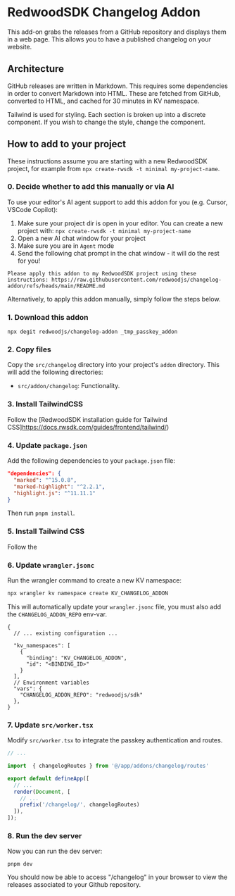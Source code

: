 # RedwoodSDK Changelog Addon

This add-on grabs the releases from a GitHub repository and displays them in a web page. This allows you to have a published changelog on your website. 

## Architecture

GitHub releases are written in Markdown. This requires some dependencies in order to convert Markdown into HTML. These are fetched from GitHub, converted to HTML, and cached for 30 minutes in KV namespace.

Tailwind is used for styling. Each section is broken up into a discrete component. If you wish to change the style, change the component. 

## How to add to your project

These instructions assume you are starting with a new RedwoodSDK project, for example from `npx create-rwsdk -t minimal my-project-name`.

### 0. Decide whether to add this manually or via AI

To use your editor's AI agent support to add this addon for you (e.g. Cursor, VSCode Copilot):
1. Make sure your project dir is open in your editor. You can create a new project with: `npx create-rwsdk -t minimal my-project-name`
2. Open a new AI chat window for your project
3. Make sure you are in `Agent` mode
4. Send the following chat prompt in the chat window - it will do the rest for you!

```
Please apply this addon to my RedwoodSDK project using these instructions: https://raw.githubusercontent.com/redwoodjs/changelog-addon/refs/heads/main/README.md
```

Alternatively, to apply this addon manually, simply follow the steps below.

### 1. Download this addon

```
npx degit redwoodjs/changelog-addon _tmp_passkey_addon
```

### 2. Copy files

Copy the `src/changelog` directory into your project's `addon` directory. This will add the following directories:

- `src/addon/changelog`: Functionality.


### 3. Install TailwindCSS

Follow the [RedwoodSDK installation guide for Tailwind CSS]https://docs.rwsdk.com/guides/frontend/tailwind/)


### 4. Update `package.json`

Add the following dependencies to your `package.json` file:

```json
"dependencies": {
  "marked": "^15.0.8",
  "marked-highlight": "^2.2.1",
  "highlight.js": "^11.11.1"
}
```

Then run `pnpm install`.

### 5. Install Tailwind CSS

Follow the 

### 6. Update `wrangler.jsonc`

Run the wrangler command to create a new KV namespace:

```bash
npx wrangler kv namespace create KV_CHANGELOG_ADDON
```

This will automatically update your `wrangler.jsonc` file, you must
also add the `CHANGELOG_ADDON_REPO` env-var.

```jsonc
{
  // ... existing configuration ...

  "kv_namespaces": [
    {
      "binding": "KV_CHANGELOG_ADDON",
      "id": "<BINDING_ID>"
    }
  ],
  // Environment variables
  "vars": {
    "CHANGELOG_ADDON_REPO": "redwoodjs/sdk"
  },
}
```

### 7. Update `src/worker.tsx`

Modify `src/worker.tsx` to integrate the passkey authentication and routes.

```typescript
// ...

import  { changelogRoutes } from '@/app/addons/changelog/routes'

export default defineApp([
  // ...
  render(Document, [
    // ...
    prefix('/changelog/', changelogRoutes)
  ]),
]);
```

### 8. Run the dev server

Now you can run the dev server:

```shell
pnpm dev
```

You should now be able to access "/changelog" in your browser to view the releases associated to your Github repository.